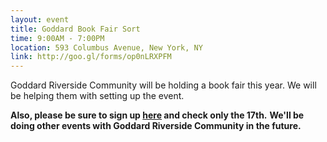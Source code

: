 ```yaml
---
layout: event
title: Goddard Book Fair Sort
time: 9:00AM - 7:00PM
location: 593 Columbus Avenue, New York, NY
link: http://goo.gl/forms/op0nLRXPFM
---
```

Goddard Riverside Community will be holding a book fair this year. We will be helping them with setting up the event.

**Also, please be sure to sign up [here](https://interland3.donorperfect.net/weblink/WebLink.aspx?name=E165152&id=50&formid=501&Preview=true) and check only the 17th.**
**We'll be doing other events with Goddard Riverside Community in the future.**
